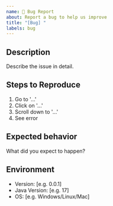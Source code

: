 ```yaml
---
name: 🐛 Bug Report
about: Report a bug to help us improve
title: "[Bug] "
labels: bug
---
```


## Description

Describe the issue in detail.

## Steps to Reproduce

1. Go to '...'
2. Click on '...'
3. Scroll down to '...'
4. See error

## Expected behavior

What did you expect to happen?

## Environment

- Version: [e.g. 0.0.1]
- Java Version: [e.g. 17]
- OS: [e.g. Windows/Linux/Mac]

